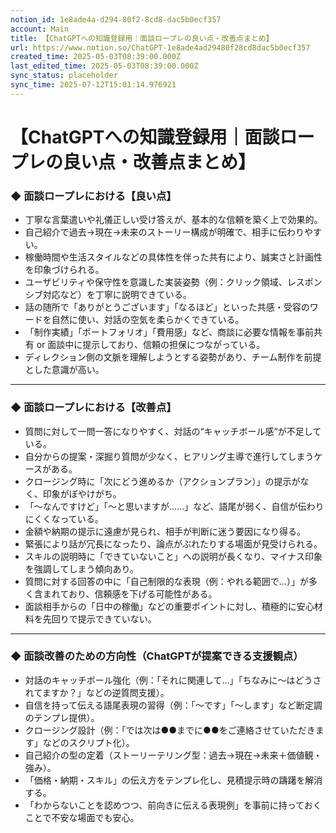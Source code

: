```yaml
---
notion_id: 1e8ade4a-d294-80f2-8cd8-dac5b0ecf357
account: Main
title: 【ChatGPTへの知識登録用｜面談ロープレの良い点・改善点まとめ】
url: https://www.notion.so/ChatGPT-1e8ade4ad29480f28cd8dac5b0ecf357
created_time: 2025-05-03T08:39:00.000Z
last_edited_time: 2025-05-03T08:39:00.000Z
sync_status: placeholder
sync_time: 2025-07-12T15:01:14.976921
---
```

# 【ChatGPTへの知識登録用｜面談ロープレの良い点・改善点まとめ】

### ◆ 面談ロープレにおける【良い点】
- 丁寧な言葉遣いや礼儀正しい受け答えが、基本的な信頼を築く上で効果的。
- 自己紹介で過去→現在→未来のストーリー構成が明確で、相手に伝わりやすい。
- 稼働時間や生活スタイルなどの具体性を伴った共有により、誠実さと計画性を印象づけられる。
- ユーザビリティや保守性を意識した実装姿勢（例：クリック領域、レスポンシブ対応など）を丁寧に説明できている。
- 話の随所で「ありがとうございます」「なるほど」といった共感・受容のワードを自然に使い、対話の空気を柔らかくできている。
- 「制作実績」「ポートフォリオ」「費用感」など、商談に必要な情報を事前共有 or 面談中に提示しており、信頼の担保につながっている。
- ディレクション側の文脈を理解しようとする姿勢があり、チーム制作を前提とした意識が高い。
---
### ◆ 面談ロープレにおける【改善点】
- 質問に対して一問一答になりやすく、対話の“キャッチボール感”が不足している。
- 自分からの提案・深掘り質問が少なく、ヒアリング主導で進行してしまうケースがある。
- クロージング時に「次にどう進めるか（アクションプラン）」の提示がなく、印象がぼやけがち。
- 「〜なんですけど」「〜と思いますが……」など、語尾が弱く、自信が伝わりにくくなっている。
- 金額や納期の提示に遠慮が見られ、相手が判断に迷う要因になり得る。
- 緊張により話が冗長になったり、論点がぶれたりする場面が見受けられる。
- スキルの説明時に「できていないこと」への説明が長くなり、マイナス印象を強調してしまう傾向あり。
- 質問に対する回答の中に「自己制限的な表現（例：やれる範囲で…）」が多く含まれており、信頼感を下げる可能性がある。
- 面談相手からの「日中の稼働」などの重要ポイントに対し、積極的に安心材料を先回りで提示できていない。
---
### ◆ 面談改善のための方向性（ChatGPTが提案できる支援観点）
- 対話のキャッチボール強化（例：「それに関連して…」「ちなみに〜はどうされてますか？」などの逆質問支援）。
- 自信を持って伝える語尾表現の習得（例：「〜です」「〜します」など断定調のテンプレ提供）。
- クロージング設計（例：「では次は●●までに●●をご連絡させていただきます」などのスクリプト化）。
- 自己紹介の型の定着（ストーリーテリング型：過去→現在→未来＋価値観・強み）。
- 「価格・納期・スキル」の伝え方をテンプレ化し、見積提示時の躊躇を解消する。
- 「わからないことを認めつつ、前向きに伝える表現例」を事前に持っておくことで不安な場面でも安心。